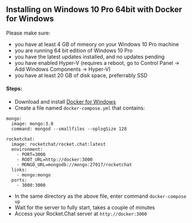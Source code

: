 ## Installing on Windows 10 Pro 64bit with Docker for Windows

Please make sure:

* you have at least 4 GB of mmeory on your Windows 10 Pro machine
* you are running 64 bit edition of Windows 10 Pro 
* you have the latest updates installed, and no updates pending
* you have enabled Hyper-V (requires a reboot, go to Control Panel -> Add Windows Components -> Hyper-V)
* you have at least 20 GB of disk space, preferrably SSD

#### Steps:

* Download and install [Docker for Windows](https://docs.docker.com/docker-for-windows/)
* Create a file named `docker-compose.yml` that contains:
 
```
mongo:
  image: mongo:3.0
  command: mongod --smallfiles --oplogSize 128

rocketchat:
  image: rocketchat/rocket.chat:latest
  environment:
    - PORT=3000
    - ROOT_URL=http://docker:3000
    - MONGO_URL=mongodb://mongo:27017/rocketchat
  links:
    - mongo:mongo
  ports:
    - 3000:3000
```

* In the same directory as the above file, enter command `docker-compose up`
* Wait for the server to fully start, takes a couple of minutes
* Access your Rocket.Chat server at `http://docker:3000`
